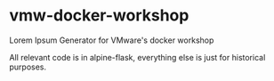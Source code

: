 # vmw-docker-workshop
Lorem Ipsum Generator for VMware's docker workshop

All relevant code is in alpine-flask, everything else is just for historical purposes.
